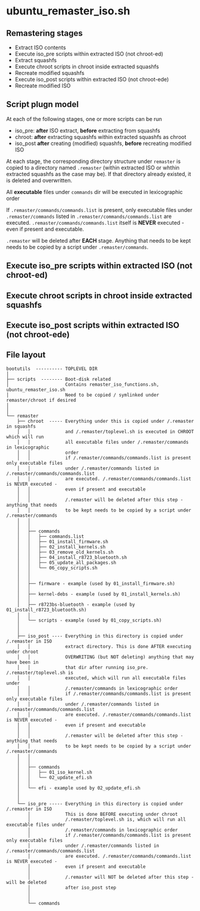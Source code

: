 
# ubuntu_remaster_iso.sh
## Remastering stages
-  Extract ISO contents
-  Execute iso_pre scripts within extracted ISO (not chroot-ed)
-  Extract squashfs
-  Execute chroot scripts in chroot inside extracted squashfs
-  Recreate modified squashfs
-  Execute iso_post scripts within extracted ISO (not chroot-ede)
-  Recreate modified ISO

## Script plugn model
At each of the following stages, one or more scripts can be run

- iso_pre: **after** ISO extract, **before** extracting from squashfs
- chroot: **after** extracting squashfs within extracted squashfs as chroot
- iso_post **after** creating (modified) squashfs, **before** recreating modified ISO

At each stage, the corresponding directory structure under ```remaster``` is copied to
a directory named ```.remaster``` (within extracted ISO or whthin extracted squashfs as the case may be). If that directory already existed, it is deleted and overwritten.

All **executable** files under ```commands``` dir will be executed in lexicographic order

If ```.remaster/commands/commands.list``` is present, only executable files under ```.remaster/commands``` listed in ```.remaster/commands/commands.list``` are executed. ```.remaster/commands/commands.list``` itself is **NEVER** executed - even if present and executable.

```.remaster``` will be deleted after **EACH** stage. Anything that needs to be kept needs to be copied by a script under ```.remaster/commands```.

## Execute iso_pre scripts within extracted ISO (not chroot-ed)

## Execute chroot scripts in chroot inside extracted squashfs

## Execute iso_post scripts within extracted ISO (not chroot-ede)

## File layout
```
bootutils  ---------- TOPLEVEL DIR
│
├── scripts  -------- Boot-disk related
│                     Contains remaster_iso_functions.sh, ubuntu_remaster_iso.sh
│                     Need to be copied / symlinked under remaster/chroot if desired 
│
│
└── remaster
    ├── chroot  ----- Everything under this is copied under /.remaster in squashfs
    │   │             and /.remaster/toplevel.sh is executed in CHROOT which will run
    │   │             all executable files under /.remaster/commands in lexicographic
    │   │             order
    │   │             if /.remaster/commands/commands.list is present only executable files
    │   │             under /.remaster/commands listed in /.remaster/commands/commands.list
    │   │             are executed. /.remaster/commands/commands.list is NEVER executed -
    │   │             even if present and executable
    │   │
    │   │             /.remaster will be deleted after this step - anything that needs
    │   │             to be kept needs to be copied by a script under /.remaster/commands
    │   │
    │   │
    │   ├── commands
    │   │   ├── commands.list
    │   │   ├── 01_install_firmware.sh
    │   │   ├── 02_install_kernels.sh
    │   │   ├── 03_remove_old_kernels.sh
    │   │   ├── 04_install_r8723_bluetooth.sh
    │   │   ├── 05_update_all_packages.sh
    │   │   └── 06_copy_scripts.sh
    │   │
    │   │
    │   ├── firmware - example (used by 01_install_firmware.sh)
    │   │
    │   ├── kernel-debs - example (used by 01_install_kernels.sh)
    │   │
    │   ├── r8723bs-bluetooth - example (used by 01_install_r8723_bluetooth.sh)
    │   │
    │   └── scripts - example (used by 01_copy_scripts.sh)
    │
    │
    ├── iso_post ---- Everything in this directory is copied under /.remaster in ISO
    │   │             extract directory. This is done AFTER executing under chroot
    │   │             OVERWRITING (but NOT deleting) anything that may have been in
    │   │             that dir after running iso_pre. /.remaster/toplevel.sh is
    │   │             executed, which will run all executable files under
    │   │             /.remaster/commands in lexicographic order
    │   │             if /.remaster/commands/commands.list is present only executable files
    │   │             under /.remaster/commands listed in /.remaster/commands/commands.list
    │   │             are executed. /.remaster/commands/commands.list is NEVER executed -
    │   │             even if present and executable
    │   │ 
    │   │             /.remaster will be deleted after this step - anything that needs
    │   │             to be kept needs to be copied by a script under /.remaster/commands
    │   │
    │   │ 
    │   ├── commands
    │   │   ├── 01_iso_kernel.sh
    │   │   └── 02_update_efi.sh
    │   │
    │   └── efi - example used by 02_update_efi.sh
    │
    │
    └── iso_pre ----- Everything in this directory is copied under /.remaster in ISO
        │             This is done BEFORE executing under chroot
        │             /.remaster/toplevel.sh is, which will run all executable files under
        │             /.remaster/commands in lexicographic order
        │             if /.remaster/commands/commands.list is present only executable files
        │             under /.remaster/commands listed in /.remaster/commands/commands.list
        │             are executed. /.remaster/commands/commands.list is NEVER executed -
        │             even if present and executable
        │
        │             /.remaster will NOT be deleted after this step - will be deleted
        │             after iso_post step
        │
        │ 
        └── commands
```


